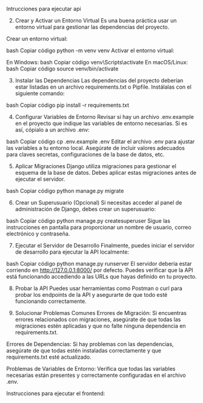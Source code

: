 Intrucciones para ejecutar api

2. Crear y Activar un Entorno Virtual
Es una buena práctica usar un entorno virtual para gestionar las dependencias del proyecto.

Crear un entorno virtual:

bash
Copiar código
python -m venv venv
Activar el entorno virtual:

En Windows:
bash
Copiar código
venv\Scripts\activate
En macOS/Linux:
bash
Copiar código
source venv/bin/activate

3. Instalar las Dependencias
Las dependencias del proyecto deberían estar listadas en un archivo requirements.txt o Pipfile. Instálalas con el siguiente comando:

bash
Copiar código
pip install -r requirements.txt

4. Configurar Variables de Entorno
Revisar si hay un archivo .env.example en el proyecto que indique las variables de entorno necesarias. Si es así, cópialo a un archivo .env:

bash
Copiar código
cp .env.example .env
Editar el archivo .env para ajustar las variables a tu entorno local. Asegúrate de incluir valores adecuados para claves secretas, configuraciones de la base de datos, etc.

5. Aplicar Migraciones
Django utiliza migraciones para gestionar el esquema de la base de datos. Debes aplicar estas migraciones antes de ejecutar el servidor.

bash
Copiar código
python manage.py migrate

6. Crear un Superusuario (Opcional)
Si necesitas acceder al panel de administración de Django, debes crear un superusuario:

bash
Copiar código
python manage.py createsuperuser
Sigue las instrucciones en pantalla para proporcionar un nombre de usuario, correo electrónico y contraseña.

7. Ejecutar el Servidor de Desarrollo
Finalmente, puedes iniciar el servidor de desarrollo para ejecutar la API localmente:

bash
Copiar código
python manage.py runserver
El servidor debería estar corriendo en http://127.0.0.1:8000/ por defecto. Puedes verificar que la API está funcionando accediendo a las URLs que hayas definido en tu proyecto.

8. Probar la API
Puedes usar herramientas como Postman o curl para probar los endpoints de la API y asegurarte de que todo esté funcionando correctamente.

9. Solucionar Problemas Comunes
Errores de Migración: Si encuentras errores relacionados con migraciones, asegúrate de que todas las migraciones estén aplicadas y que no falte ninguna dependencia en requirements.txt.

Errores de Dependencias: Si hay problemas con las dependencias, asegúrate de que todas estén instaladas correctamente y que requirements.txt esté actualizado.

Problemas de Variables de Entorno: Verifica que todas las variables necesarias están presentes y correctamente configuradas en el archivo .env.

Instrucciones para ejecutar el frontend:
